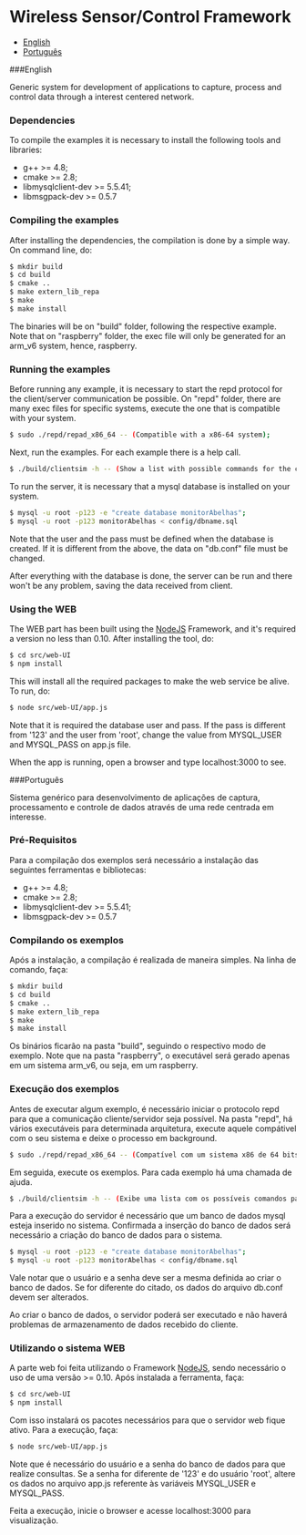 Wireless Sensor/Control Framework
=================================

* [English](#english)
* [Português](#português)

###English

Generic system for development of applications to capture, process and control data
through a interest centered network.

### Dependencies

To compile the examples it is necessary to install the following tools and libraries:

- g++ >= 4.8;
- cmake >= 2.8;
- libmysqlclient-dev >= 5.5.41;
- libmsgpack-dev >= 0.5.7

### Compiling the examples

After installing the dependencies, the compilation is done by a simple way. On command line, do:
```sh
$ mkdir build
$ cd build
$ cmake ..
$ make extern_lib_repa
$ make
$ make install
```
The binaries will be on "build" folder, following the respective example. Note that on
"raspberry" folder, the exec file will only be generated for an arm_v6 system, hence, raspberry.

### Running the examples

Before running any example, it is necessary to start the repd protocol for the client/server communication
be possible. On "repd" folder, there are many exec files for specific systems, execute the one that is
compatible with your system.
```sh
$ sudo ./repd/repad_x86_64 -- (Compatible with a x86-64 system);
```
Next, run the examples. For each example there is a help call.
```sh
$ ./build/clientsim -h -- (Show a list with possible commands for the clients)
```
To run the server, it is necessary that a mysql database is installed on your system.
```sh
$ mysql -u root -p123 -e "create database monitorAbelhas";
$ mysql -u root -p123 monitorAbelhas < config/dbname.sql
```
Note that the user and the pass must be defined when the database is created. If it is different from the
above, the data on "db.conf" file must be changed.

After everything with the database is done, the server can be run and there won't be any problem, saving
the data received from client.

### Using the WEB

The WEB part has been built using the [NodeJS](https://nodejs.org/) Framework, and it's required a version
no less than 0.10. After installing the tool, do:
```sh
$ cd src/web-UI
$ npm install
```
This will install all the required packages to make the web service be alive. To run, do:
```sh
$ node src/web-UI/app.js
```
Note that it is required the database user and pass. If the pass is different from '123' and the user
from 'root', change the value from MYSQL_USER and MYSQL_PASS on app.js file.

When the app is running, open a browser and type localhost:3000 to see.

###Português

Sistema genérico para desenvolvimento de aplicações de captura, processamento e
controle de dados através de uma rede centrada em interesse.

### Pré-Requisitos

Para a compilação dos exemplos será necessário a instalação das seguintes ferramentas
e bibliotecas:

- g++ >= 4.8;
- cmake >= 2.8;
- libmysqlclient-dev >= 5.5.41;
- libmsgpack-dev >= 0.5.7

### Compilando os exemplos
Após a instalação, a compilação é realizada de maneira simples. Na linha de comando, faça:
```sh
$ mkdir build
$ cd build
$ cmake ..
$ make extern_lib_repa
$ make
$ make install
```
Os binários ficarão na pasta "build", seguindo o respectivo modo de exemplo. Note que
na pasta "raspberry", o executável será gerado apenas em um sistema arm_v6, ou seja, em
um raspberry.

### Execução dos exemplos

Antes de executar algum exemplo, é necessário iniciar o protocolo repd para que a comunicação
cliente/servidor seja possível. Na pasta "repd", há vários executáveis para determinada arquitetura,
execute aquele compátivel com o seu sistema e deixe o processo em background.
```sh
$ sudo ./repd/repad_x86_64 -- (Compatível com um sistema x86 de 64 bits);
```
Em seguida, execute os exemplos. Para cada
exemplo há uma chamada de ajuda.
```sh
$ ./build/clientsim -h -- (Exibe uma lista com os possíveis comandos para o cliente)
```
Para a execução do servidor é necessário que um banco de dados mysql esteja inserido no sistema. Confirmada
a inserção do banco de dados será necessário a criação do banco de dados para o sistema.
```sh
$ mysql -u root -p123 -e "create database monitorAbelhas";
$ mysql -u root -p123 monitorAbelhas < config/dbname.sql
```
Vale notar que o usuário e a senha deve ser a mesma definida ao criar o banco de dados. Se for diferente
do citado, os dados do arquivo db.conf devem ser alterados.

Ao criar o banco de dados, o servidor poderá ser executado e não haverá problemas de armazenamento de dados
recebido do cliente.

### Utilizando o sistema WEB

A parte web foi feita utilizando o Framework [NodeJS](https://nodejs.org/), sendo necessário o uso
de uma versão >= 0.10. Após instalada a ferramenta, faça:
```sh
$ cd src/web-UI
$ npm install
```
Com isso instalará os pacotes necessários para que o servidor web fique ativo. Para a execução, faça:
```sh
$ node src/web-UI/app.js
```
Note que é necessário do usuário e a senha do banco de dados para que realize consultas. Se a senha
for diferente de '123' e do usuário 'root', altere os dados no arquivo app.js referente às variáveis
MYSQL_USER e MYSQL_PASS.

Feita a execução, inicie o browser e acesse localhost:3000 para visualização.
